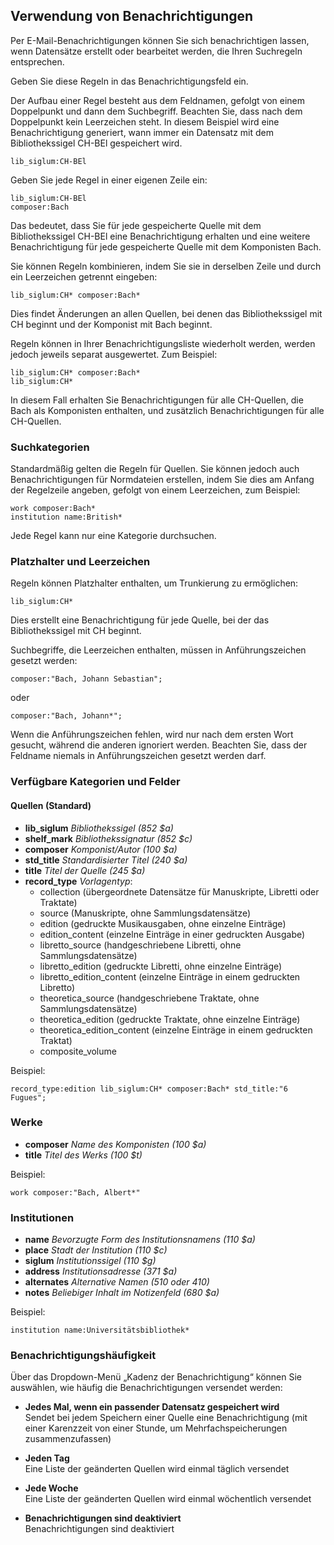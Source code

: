 ## Verwendung von Benachrichtigungen

Per E-Mail-Benachrichtigungen können Sie sich benachrichtigen lassen, wenn Datensätze erstellt oder bearbeitet werden, die Ihren Suchregeln entsprechen.

Geben Sie diese Regeln in das Benachrichtigungsfeld ein.

Der Aufbau einer Regel besteht aus dem Feldnamen, gefolgt von einem Doppelpunkt und dann dem Suchbegriff. Beachten Sie, dass nach dem Doppelpunkt kein Leerzeichen steht. In diesem Beispiel wird eine Benachrichtigung generiert, wann immer ein Datensatz mit dem Bibliothekssigel CH-BEl gespeichert wird.

```
lib_siglum:CH-BEl
```

Geben Sie jede Regel in einer eigenen Zeile ein:

```
lib_siglum:CH-BEl
composer:Bach
```

Das bedeutet, dass Sie für jede gespeicherte Quelle mit dem Bibliothekssigel CH-BEl eine Benachrichtigung erhalten und eine weitere Benachrichtigung für jede gespeicherte Quelle mit dem Komponisten Bach.

Sie können Regeln kombinieren, indem Sie sie in derselben Zeile und durch ein Leerzeichen getrennt eingeben:

```
lib_siglum:CH* composer:Bach*
```

Dies findet Änderungen an allen Quellen, bei denen das Bibliothekssigel mit CH beginnt und der Komponist mit Bach beginnt.

Regeln können in Ihrer Benachrichtigungsliste wiederholt werden, werden jedoch jeweils separat ausgewertet. Zum Beispiel:

```
lib_siglum:CH* composer:Bach*
lib_siglum:CH*
```

In diesem Fall erhalten Sie Benachrichtigungen für alle CH-Quellen, die Bach als Komponisten enthalten, und zusätzlich Benachrichtigungen für alle CH-Quellen.

### Suchkategorien

Standardmäßig gelten die Regeln für Quellen. Sie können jedoch auch Benachrichtigungen für Normdateien erstellen, indem Sie dies am Anfang der Regelzeile angeben, gefolgt von einem Leerzeichen, zum Beispiel:

```
work composer:Bach*
institution name:British*
```

Jede Regel kann nur eine Kategorie durchsuchen.

### Platzhalter und Leerzeichen

Regeln können Platzhalter enthalten, um Trunkierung zu ermöglichen:

```
lib_siglum:CH*
```

Dies erstellt eine Benachrichtigung für jede Quelle, bei der das Bibliothekssigel mit CH beginnt.

Suchbegriffe, die Leerzeichen enthalten, müssen in Anführungszeichen gesetzt werden:

```
composer:"Bach, Johann Sebastian";
```

oder

```
composer:"Bach, Johann*";
```

Wenn die Anführungszeichen fehlen, wird nur nach dem ersten Wort gesucht, während die anderen ignoriert werden. Beachten Sie, dass der Feldname niemals in Anführungszeichen gesetzt werden darf.

### Verfügbare Kategorien und Felder

#### Quellen (Standard)

- **lib\_siglum** _Bibliothekssigel (852 \$a)_
- **shelf\_mark** _Bibliothekssignatur (852 \$c)_
- **composer** _Komponist/Autor (100 \$a)_
- **std\_title** _Standardisierter Titel (240 \$a)_
- **title** _Titel der Quelle (245 \$a)_
- **record\_type** _Vorlagentyp_:
  - collection (übergeordnete Datensätze für Manuskripte, Libretti oder Traktate)
  - source (Manuskripte, ohne Sammlungsdatensätze)
  - edition (gedruckte Musikausgaben, ohne einzelne Einträge)
  - edition\_content (einzelne Einträge in einer gedruckten Ausgabe)
  - libretto\_source (handgeschriebene Libretti, ohne Sammlungsdatensätze)
  - libretto\_edition (gedruckte Libretti, ohne einzelne Einträge)
  - libretto\_edition\_content (einzelne Einträge in einem gedruckten Libretto)
  - theoretica\_source (handgeschriebene Traktate, ohne Sammlungsdatensätze)
  - theoretica\_edition (gedruckte Traktate, ohne einzelne Einträge)
  - theoretica\_edition\_content (einzelne Einträge in einem gedruckten Traktat)
  - composite\_volume

Beispiel:

```
record_type:edition lib_siglum:CH* composer:Bach* std_title:"6 Fugues";
```

### Werke

- **composer** _Name des Komponisten (100 \$a)_
- **title** _Titel des Werks (100 \$t)_

Beispiel:

```
work composer:"Bach, Albert*"
```

### Institutionen

- **name** _Bevorzugte Form des Institutionsnamens (110 \$a)_
- **place** _Stadt der Institution (110 \$c)_
- **siglum** _Institutionssigel (110 \$g)_
- **address** _Institutionsadresse (371 \$a)_
- **alternates** _Alternative Namen (510 oder 410)_
- **notes** _Beliebiger Inhalt im Notizenfeld (680 \$a)_

Beispiel:

```
institution name:Universitätsbibliothek*
```

### Benachrichtigungshäufigkeit

Über das Dropdown-Menü „Kadenz der Benachrichtigung“ können Sie auswählen, wie häufig die Benachrichtigungen versendet werden:

- **Jedes Mal, wenn ein passender Datensatz gespeichert wird**  
  Sendet bei jedem Speichern einer Quelle eine Benachrichtigung (mit einer Karenzzeit von einer Stunde, um Mehrfachspeicherungen zusammenzufassen)

- **Jeden Tag**  
  Eine Liste der geänderten Quellen wird einmal täglich versendet

- **Jede Woche**  
  Eine Liste der geänderten Quellen wird einmal wöchentlich versendet

- **Benachrichtigungen sind deaktiviert**  
  Benachrichtigungen sind deaktiviert
